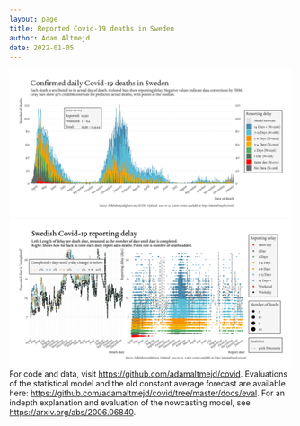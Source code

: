 ```yaml
---
layout: page
title: Reported Covid-19 deaths in Sweden
author: Adam Altmejd
date: 2022-01-05
---
```


![Graph of Swedish Covid-19 deaths with reporting delay.](deaths_lag_sweden_2022-01-05.png "Swedish Covid-19 deaths.")
![Graph of Swedish Covid-19 reporting delay in daily deaths.](lag_trend_sweden_2022-01-05.png "Trend in Swedish Covid-19 mortality reporting delay.")
For code and data, visit <https://github.com/adamaltmejd/covid>.
Evaluations of the statistical model and the old constant average forecast are available here: <https://github.com/adamaltmejd/covid/tree/master/docs/eval>.
For an indepth explanation and evaluation of the nowcasting model, see <https://arxiv.org/abs/2006.06840>.
